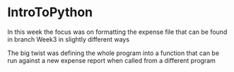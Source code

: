 # IntroToPython
In this week the focus was on formatting the expense file that can be found in branch Week3 in slightly different ways

The big twist was defining the whole program into a function that can be run against a new expense report when called from a different program

